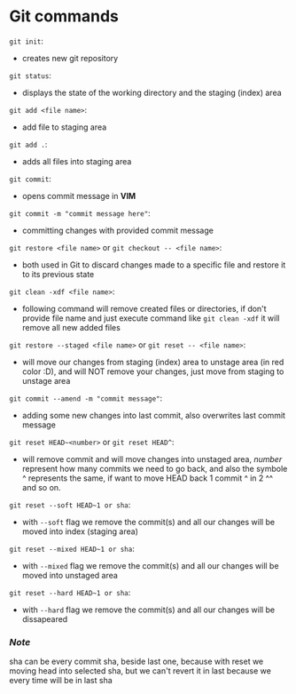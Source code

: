 # Git commands

`git init`:
- creates new git repository

`git status`:
- displays the state of the working directory and the staging (index) area

`git add <file name>`:
- add file to staging area

`git add .`:
- adds all files into staging area

`git commit`:
- opens commit message in **VIM** 

`git commit -m "commit message here"`:
- committing changes with provided commit message

`git restore <file name>` or `git checkout -- <file name>`: 
- both used in Git to discard changes made to a specific file and restore it to its previous state

`git clean -xdf <file name>`:
- following command will remove created files or directories, if don't provide file name and just execute command like `git clean -xdf` it will remove all new added files

`git restore --staged <file name>` or `git reset -- <file name>`:
- will move our changes from staging (index) area to unstage area (in red color :D), and will NOT remove your changes, just move from staging to unstage area

`git commit --amend -m "commit message"`:
- adding some new changes into last commit, also overwrites last commit message

`git reset HEAD~<number>` or `git reset HEAD^`:
- will remove commit and will move changes into unstaged area, _number_ represent how many commits we need to go back, and also the symbole ^ represents the same, if want to move HEAD back 1 commit ^ in 2 ^^ and so on.

`git reset --soft HEAD~1 or sha`:
- with `--soft` flag we remove the commit(s) and all our changes will be moved into index (staging area)

`git reset --mixed HEAD~1 or sha`:
- with `--mixed` flag we remove the commit(s) and all our changes will be moved into unstaged area

`git reset --hard HEAD~1 or sha`:
- with `--hard` flag we remove the commit(s) and all our changes will be dissapeared

### _Note_
sha can be every commit sha, beside last one, because with reset we moving head into selected sha, but we can't revert it in last because we every time will be in last sha 
